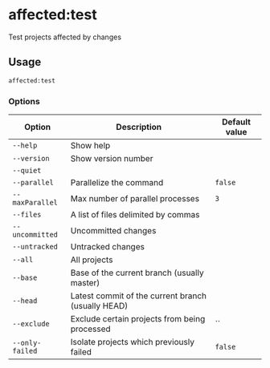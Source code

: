 # affected:test

Test projects affected by changes

## Usage

```bash
affected:test
```

### Options

| Option          | Description                                        | Default value |
| --------------- | -------------------------------------------------- | ------------- |
| `--help`        | Show help                                          |               |
| `--version`     | Show version number                                |               |
| `--quiet`       |                                                    |               |
| `--parallel`    | Parallelize the command                            | `false`       |
| `--maxParallel` | Max number of parallel processes                   | `3`           |
| `--files`       | A list of files delimited by commas                |               |
| `--uncommitted` | Uncommitted changes                                |               |
| `--untracked`   | Untracked changes                                  |               |
| `--all`         | All projects                                       |               |
| `--base`        | Base of the current branch (usually master)        |               |
| `--head`        | Latest commit of the current branch (usually HEAD) |               |
| `--exclude`     | Exclude certain projects from being processed      | ``            |
| `--only-failed` | Isolate projects which previously failed           | `false`       |
